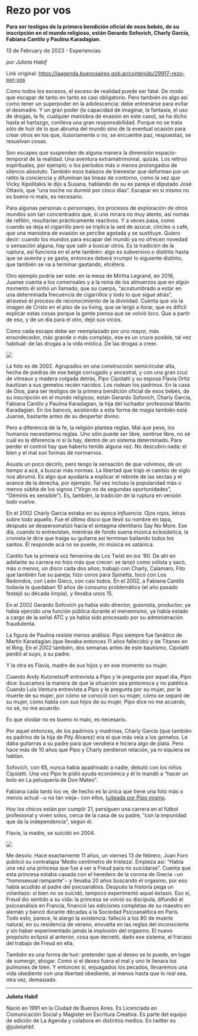 # Rezo por vos

**Para ser testigos de la primera bendición oficial de esos bebés, de su inscripción en el mundo religioso, están Gerardo Sofovich, Charly García, Fabiana Cantilo y Paulina Karadagian.**

13 de February de 2023 - Experiencias

_por Julieta Habif_

Link original: https://laagenda.buenosaires.gob.ar/contenido/29917-rezo-por-vos



Como todos los excesos, el exceso de realidad puede ser fatal. De modo que escapar de tanto en tanto es casi obligatorio. Pero también es algo así como tener un superpoder en la adolescencia: debe entrenarse para evitar el desmadre. Y un gran poder (la capacidad de imaginar, la fantasía, el uso de drogas, la fe, cualquier maniobra de evasión en este caso), se ha dicho hasta el hartazgo, conlleva una gran responsabilidad. Porque no se trata sólo de huir de lo que abruma del mundo sino de la eventual ocasión para crear otros en los que, ilusoriamente o no, se encuentre paz, respuestas, se resuelvan cosas.




Son escapes que suspenden de alguna manera la dimensión espacio-temporal de la realidad. Una aventura extramatrimonial, quizás. Los retiros espirituales, por ejemplo; o los períodos más o menos prolongados de silencio absoluto. También esos balazos de bienestar que deforman por un ratito la conciencia y difuminan las líneas de contorno, como la vez que Vicky Xipolitakis le dijo a Susana, hablando de su ex pareja el diputado José Ottavis, que “una noche no durmió por cinco días”. Escapar en sí mismo no es bueno ni malo, es necesario.




Para algunas personas o personajes, los procesos de exploración de otros mundos son tan concentrados que, si uno mirara no muy atento, así nomás de refilón, resultarían prácticamente reactivos. Y a veces pasa, como cuando se deja el cigarrillo pero se triplica la sed de azúcar, chicles o café, que una maniobra de evasión se percibe agotada y se sustituye. Quiero decir: cuando los mundos para escapar del mundo ya no ofrecen novedad o sensación alguna, hay que salir a buscar otros. Es la tradición de la ruptura, así funciona en el arte también: algo es subversivo o distinto hasta que se asienta y se gasta, entonces deberá irrumpir lo siguiente distinto, que también se va a terminar gastando, etcétera.




Otro ejemplo podría ser este: en la mesa de Mirtha Legrand, en 2016, Juanse cuenta a los comensales y a la reina de los almuerzos que en algún momento él sintió un llamado; que su cuerpo, “acostumbrado a estar en una determinada frecuencia de cigarrillos y todo lo que sigue atrás”, atravesó el proceso de reconocimiento de la divinidad. Cuenta que vio la imagen de Cristo en el piso de su living, que se largó a llorar, que es difícil explicar estas cosas porque la gente piensa que se volvió loco. Que a partir de eso, y de un día para el otro, dejó sus vicios.




Como cada escape debe ser reemplazado por uno mayor, más ensordecedor, más grande o más complejo, ese es un cruce posible, tal vez habitual: de las drogas a la vida mística. De las drogas a creer.




![](https://cdn.feater.me/files/images/887495/9de98b67-5793-4bd1-b404-cbe76bbe5a1d.jpeg)




La foto es de 2002. Agrupados en una construcción semicircular alta, hecha de piedras de ese beige corrugado y ancestral, y con una gran cruz de vitreaux y madera colgada detrás, Pipo Cipolatti y su esposa Flavia Ortiz bautizan a sus gemelos recién nacidos. Los rodean los padrinos. En la casa de Dios, para ser testigos de la primera bendición oficial de esos bebés, de su inscripción en el mundo religioso, están Gerardo Sofovich, Charly García, Fabiana Cantilo y Paulina Karadagian, la hija del luchador profesional Martín Karadagian. En los bancos, asistiendo a esta forma de magia también está Juanse, bastante antes de su despertar divino.




Pero a diferencia de la fe, la religión plantea reglas. Mal que pese, los humanos necesitamos reglas. Uno sólo puede ser libre, sentirse libre, no sé cuál es la diferencia ni si la hay, dentro de un sistema determinado. Para perder el control hay que haberlo tenido alguna vez. No descubro nada: el bien y el mal son formas de normarnos.




Asusta un poco decirlo, pero tengo la sensación de que volvimos, de un tiempo a acá, a buscar más normas. La libertad que trajo el cambio de siglo nos abrumó. Es algo que ayudaría a explicar el rebrote de las sectas y el avance de la derecha, por ejemplo. Tal vez incluso la popularidad más o menos súbita de los signos (“Virgo no da segundas oportunidades”, “Géminis es sensible”). Es, también, la tradición de la ruptura en versión *todo vuelve*.




En el 2002 Charly García estaba en su época *Influencia*. Ojos rojos, letras sobre todo aquello. Fue el último disco que llevó su nombre en tapa, después se despersonalizó hacia el sintagma identitario Say No More. Ese día, cuando lo entrevistan, mientras de fondo suena música eclesiástica, la cronista le dice que traiga su guitarra así terminan bailando todos los santos. Él responde acá no se puede, mi música es satánica.




Cantilo fue la primera voz femenina de Los Twist en los ‘80. De ahí en adelante su carrera no hizo más que crecer: se lanzó como solista y sacó, más o menos, un disco cada dos años; trabajó con Charly, Calamaro, Fito que también fue su pareja; hizo coros para Spinetta, tocó con Los Redondos, con León Gieco, con casi todos. En el 2002, a Fabiana Cantilo todavía le quedaban 10 años de consumo problemático (el año pasado festejó su década limpia), y llevaba unos 15.




En el 2002 Gerardo Sofovich ya había sido director, guionista, productor; ya había ejercido una función pública durante el menemismo, ya había estado a cargo de la señal ATC y ya había sido procesado por su administración fraudulenta.




La figura de Paulina resiste menos análisis: Pipo siempre fue fanático de Martín Karadagian (que llevaba entonces 11 años fallecido) y de Titanes en el Ring. En el 2002 también, dos semanas antes de este bautismo, Cipolatti perdió al suyo, a su padre.




Y la otra es Flavia, madre de sus hijos y en ese momento su mujer.




Cuando Andy Kutznetsoff entrevista a Pipo y le pregunta por aquel día, Pipo dice: buscamos la manera de que la situación sea pintoresca y no patética. Cuando Luis Ventura entrevista a Pipo y le pregunta por su mujer, por la muerte de su mujer, por cómo se conoció con su mujer, cómo se separó de su mujer, cómo habla con sus hijos de su mujer, Pipo dice no me acuerdo, no sé, no me acuerdo.




Es que olvidar no es bueno ni malo, es necesario.




Por aquel entonces, de los padrinos y madrinas, Charly García (que también es padrino de la hija de Pity Álvarez) era el que más veía a los gemelos. Le daba guitarras a su padre para que vendiera e hiciera algo de plata. Pero hace más de 10 años que Pipo y Charly perdieron relación, ya ni siquiera se hablan.




Sofovich, con 65, nunca había apadrinado a nadie, debutó con los niños Cipolatti. Una vez Pipo le pidió ayuda económica y él lo mandó a “hacer un bolo en La peluquería de Don Mateo”.




Fabiana cada tanto los ve, de hecho es la única que tiene una foto más o menos actual −o no tan vieja− con ellos, [tuiteada por Pipo mismo](https://twitter.com/pcipolatti/status/965016522593832961).




Hoy los chicos están por cumplir 21, persiguen una carrera en el fútbol profesional y viven solos, cerca de la casa de su padre, “con la impunidad que da la independencia”, según él.




Flavia, la madre, se suicidó en 2004.




![](https://cdn.feater.me/files/images/887499/4d33d80d-9555-4f82-858f-43574769d01c.jfif)




Me desvío. Hace exactamente 11 años, un viernes 13 de febrero, Juan Forn publicó su contratapa ‘Medio centímetro de tristeza’. Empieza así: “Había una vez una princesa que fue a ver a Freud para no suicidarse”. Cuenta que esta princesa estaba casada con el heredero de la corona de Grecia −un “homosexual rampante”− y llevaba 20 años buscando el orgasmo, por eso había acudido al padre del psicoanálisis. Después la historia pega un volantazo: si bien no se suicidó, tampoco experimentó aquel éxtasis. Eso sí, Freud dio sentido a su vida: la princesa se volvió su discípula, difundió el psicoanálisis en Francia, financió las ediciones completas de su maestro en alemán y bancó durante décadas a la Sociedad Psicoanalítica en París. Todo esto, parece, le alargó la existencia: falleció a los 80 de muerte natural, en su residencia de verano, envuelta en las reglas del inconsciente y sin haber experimentado jamás la implosión del orgasmo. El nuevo propósito eclipsó al anterior, cosa que decretó, dado ese sistema, el fracaso del trabajo de Freud en ella.




También es una forma de huir: pretender que al deseo se lo puede, en lugar de sumergir, ahogar. Como si el deseo fuera el mal y uno le llenara los pulmones de bien. Y entonces sí, enjuagados los pecados, llevaremos una vida obediente con una libertad obediente, al menos hasta que lo real sea, otra vez, demasiado.




---




**Julieta Habif**




Nació en 1991 en la Ciudad de Buenos Aires. Es Licenciada en Comunicación Social y Magister en Escritura Creativa. Es parte del equipo de edición de La Agenda y colabora en distintos medios. En twitter es @julietahbf.



